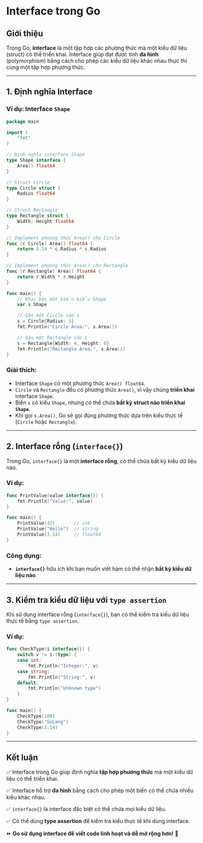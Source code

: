 # Interface trong Go

## Giới thiệu
Trong Go, **interface** là một tập hợp các phương thức mà một kiểu dữ liệu (struct) có thể triển khai. Interface giúp đạt được tính **đa hình** (polymorphism) bằng cách cho phép các kiểu dữ liệu khác nhau thực thi cùng một tập hợp phương thức.

---

## 1. Định nghĩa Interface
### Ví dụ: Interface `Shape`
```go
package main

import (
	"fmt"
)

// Định nghĩa interface Shape
type Shape interface {
	Area() float64
}

// Struct Circle
type Circle struct {
	Radius float64
}

// Struct Rectangle
type Rectangle struct {
	Width, Height float64
}

// Implement phương thức Area() cho Circle
func (c Circle) Area() float64 {
	return 3.14 * c.Radius * c.Radius
}

// Implement phương thức Area() cho Rectangle
func (r Rectangle) Area() float64 {
	return r.Width * r.Height
}

func main() {
	// Khai báo một biến kiểu Shape
	var s Shape

	// Gán một Circle vào s
	s = Circle{Radius: 5}
	fmt.Println("Circle Area:", s.Area())

	// Gán một Rectangle vào s
	s = Rectangle{Width: 4, Height: 6}
	fmt.Println("Rectangle Area:", s.Area())
}
```

### Giải thích:
- Interface `Shape` có một phương thức `Area() float64`.
- `Circle` và `Rectangle` đều có phương thức `Area()`, vì vậy chúng **triển khai** interface `Shape`.
- Biến `s` có kiểu `Shape`, nhưng có thể chứa **bất kỳ struct nào triển khai `Shape`**.
- Khi gọi `s.Area()`, Go sẽ gọi đúng phương thức dựa trên kiểu thực tế (`Circle` hoặc `Rectangle`).

---

## 2. Interface rỗng (`interface{}`)
Trong Go, `interface{}` là một **interface rỗng**, có thể chứa bất kỳ kiểu dữ liệu nào.

### Ví dụ:
```go
func PrintValue(value interface{}) {
	fmt.Println("Value:", value)
}

func main() {
	PrintValue(42)       // int
	PrintValue("Hello")  // string
	PrintValue(3.14)     // float64
}
```
### Công dụng:
- **`interface{}`** hữu ích khi bạn muốn viết hàm có thể nhận **bất kỳ kiểu dữ liệu nào**.

---

## 3. Kiểm tra kiểu dữ liệu với `type assertion`
Khi sử dụng interface rỗng (`interface{}`), bạn có thể kiểm tra kiểu dữ liệu thực tế bằng `type assertion`.

### Ví dụ:
```go
func CheckType(i interface{}) {
	switch v := i.(type) {
	case int:
		fmt.Println("Integer:", v)
	case string:
		fmt.Println("String:", v)
	default:
		fmt.Println("Unknown type")
	}
}

func main() {
	CheckType(100)
	CheckType("GoLang")
	CheckType(3.14)
}
```

---

## Kết luận
✅ Interface trong Go giúp định nghĩa **tập hợp phương thức** mà một kiểu dữ liệu có thể triển khai.

✅ Interface hỗ trợ **đa hình** bằng cách cho phép một biến có thể chứa nhiều kiểu khác nhau.

✅ `interface{}` là interface đặc biệt có thể chứa mọi kiểu dữ liệu.

✅ Có thể dùng **type assertion** để kiểm tra kiểu thực tế khi dùng interface.

⏩ **Go sử dụng interface để viết code linh hoạt và dễ mở rộng hơn!** 🚀

